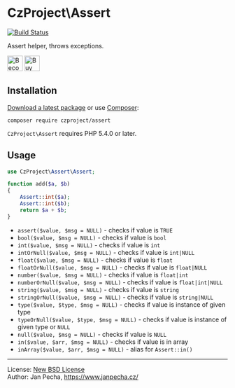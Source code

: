 
# CzProject\Assert

[![Build Status](https://travis-ci.org/czproject/assert.svg?branch=v1.0.0)](https://travis-ci.org/czproject/assert)

Assert helper, throws exceptions.

<a href="https://www.patreon.com/bePatron?u=9680759"><img src="https://c5.patreon.com/external/logo/become_a_patron_button.png" alt="Become a Patron!" height="35"></a>
<a href="https://www.paypal.me/janpecha/1eur"><img src="https://buymecoffee.intm.org/img/button-paypal-white.png" alt="Buy me a coffee" height="35"></a>


## Installation

[Download a latest package](https://github.com/czproject/assert/releases) or use [Composer](http://getcomposer.org/):

```
composer require czproject/assert
```

`CzProject\Assert` requires PHP 5.4.0 or later.


## Usage


``` php
use CzProject\Assert\Assert;

function add($a, $b)
{
	Assert::int($a);
	Assert::int($b);
	return $a + $b;
}
```

* `assert($value, $msg = NULL)` - checks if value is `TRUE`
* `bool($value, $msg = NULL)` - checks if value is `bool`
* `int($value, $msg = NULL)` - checks if value is `int`
* `intOrNull($value, $msg = NULL)` - checks if value is `int|NULL`
* `float($value, $msg = NULL)` - checks if value is `float`
* `floatOrNull($value, $msg = NULL)` - checks if value is `float|NULL`
* `number($value, $msg = NULL)` - checks if value is `float|int`
* `numberOrNull($value, $msg = NULL)` - checks if value is `float|int|NULL`
* `string($value, $msg = NULL)` - checks if value is `string`
* `stringOrNull($value, $msg = NULL)` - checks if value is `string|NULL`
* `type($value, $type, $msg = NULL)` - checks if value is instance of given type
* `typeOrNull($value, $type, $msg = NULL)` - checks if value is instance of given type or `NULL`
* `null($value, $msg = NULL)` - checks if value is `NULL`
* `in($value, $arr, $msg = NULL)` - checks if value is in array
* `inArray($value, $arr, $msg = NULL)` - alias for `Assert::in()`

------------------------------

License: [New BSD License](license.md)
<br>Author: Jan Pecha, https://www.janpecha.cz/
